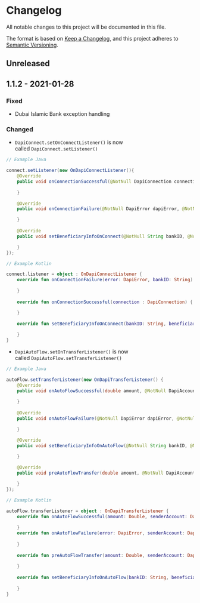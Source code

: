 # Changelog

All notable changes to this project will be documented in this file.

The format is based on [Keep a Changelog](https://keepachangelog.com/en/1.0.0/), and this project adheres to
[Semantic Versioning](https://semver.org/spec/v2.0.0.html).

## Unreleased

## 1.1.2 - 2021-01-28

### Fixed

- Dubai Islamic Bank exception handling

### Changed

- `DapiConnect.setOnConnectListener()` is now called `DapiConnect.setListener()`
```java
// Example Java

connect.setListener(new OnDapiConnectListener(){
    @Override
    public void onConnectionSuccessful(@NotNull DapiConnection connection) {      
    
    }

    @Override
    public void onConnectionFailure(@NotNull DapiError dapiError, @NotNull String bankID) {     

    }
       
    @Override
    public void setBeneficiaryInfoOnConnect(@NotNull String bankID, @NotNull Function1<? super DapiBeneficiaryInfo, Unit> beneficiaryInfo) {  

    }
});
```
```kotlin
// Example Kotlin

connect.listener = object : OnDapiConnectListener {
    override fun onConnectionFailure(error: DapiError, bankID: String) {
            
    }            
    
    override fun onConnectionSuccessful(connection : DapiConnection) { 

    }
    
    override fun setBeneficiaryInfoOnConnect(bankID: String, beneficiaryInfo: (DapiBeneficiaryInfo?) -> Unit) {    

    }
}
```
- `DapiAutoFlow.setOnTransferListener()` is now called `DapiAutoFlow.setTransferListener()`
```java
// Example Java

autoFlow.setTransferListener(new OnDapiTransferListener() {
    @Override
    public void onAutoFlowSuccessful(double amount, @NotNull DapiAccount account, @Nullable String receiverID, @NotNull String jobID) {    
    
    }
    
    @Override
    public void onAutoFlowFailure(@NotNull DapiError dapiError, @NotNull DapiAccount account, @Nullable String recipientAccountID) {      

    }            

    @Override
    public void setBeneficiaryInfoOnAutoFlow(@NotNull String bankID, @NotNull Function1<? super DapiBeneficiaryInfo, Unit> beneficiaryInfo) {  

    }
    
    @Override
    public void preAutoFlowTransfer(double amount, @NotNull DapiAccount accountsItem) {    

    }
});
```
```kotlin
// Example Kotlin

autoFlow.transferListener = object : OnDapiTransferListener {
    override fun onAutoFlowSuccessful(amount: Double, senderAccount: DapiAccount, recipientAccountID: String?, jobID: String) {
    
    }
    override fun onAutoFlowFailure(error: DapiError, senderAccount: DapiAccount, recipientAccountID: String?) {
    
    }
    
    override fun preAutoFlowTransfer(amount: Double, senderAccount: DapiAccount) {
    
    } 
    
    override fun setBeneficiaryInfoOnAutoFlow(bankID: String, beneficiaryInfo: (DapiBeneficiaryInfo) -> Unit) {
    
    }
}
```
